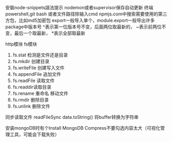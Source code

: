 安裝node-snippets語法提示
nodemon或者supervisor保存自动更新
终端 powershell,git bash 或者文件路径除输入cmd
npmjs.com中搜索需要使用的第三方包，比如md5加密包
export一般导入单个，module.export一般导出许多
package中版本号
^表示第一位版本号不变，后面两位取最新的，
~表示前两位不变，最后一个取最新，
*表示全部取最新


http模块
fs模块
 1. fs.stat   检测是文件还是目录
 2. fs.mkdir  创建目录
 3. fs.writeFile  创建写入文件
 4. fs.appendFile 追加文件
 5. fs.readFile 读取文件
 6. fs.readdir读取目录
 7. fs.rename 重命名 移动文件
 8. fs.rmdir  删除目录
 9. fs.unlink 删除文件

同步读取文件 readFileSync
 data.toString() 将buffer转换为字符串



 安装mongoDB时有个Install MongoDB Compress不要勾选内容太大（可视化管理工具，可能会下载失败）
